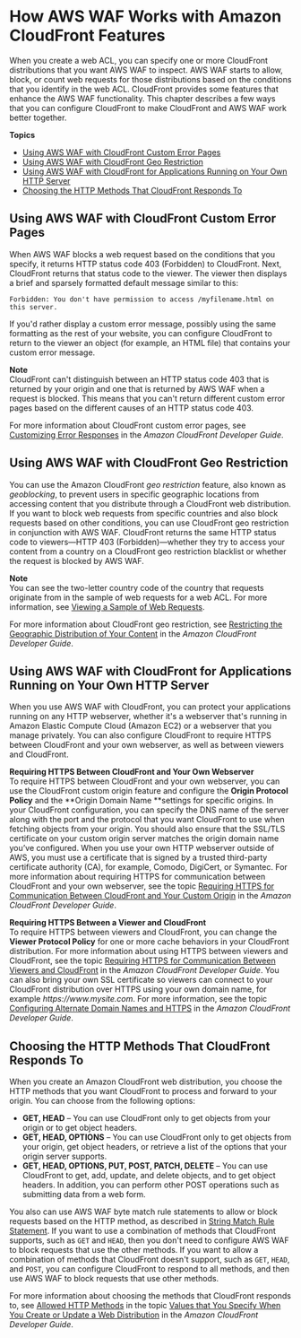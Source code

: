 # How AWS WAF Works with Amazon CloudFront Features<a name="cloudfront-features"></a>

When you create a web ACL, you can specify one or more CloudFront distributions that you want AWS WAF to inspect\. AWS WAF starts to allow, block, or count web requests for those distributions based on the conditions that you identify in the web ACL\. CloudFront provides some features that enhance the AWS WAF functionality\. This chapter describes a few ways that you can configure CloudFront to make CloudFront and AWS WAF work better together\.

**Topics**
+ [Using AWS WAF with CloudFront Custom Error Pages](#cloudfront-features-custom-error-pages)
+ [Using AWS WAF with CloudFront Geo Restriction](#cloudfront-features-geo-restriction)
+ [Using AWS WAF with CloudFront for Applications Running on Your Own HTTP Server](#cloudfront-features-your-own-http-server)
+ [Choosing the HTTP Methods That CloudFront Responds To](#cloudfront-features-allowed-http-methods)

## Using AWS WAF with CloudFront Custom Error Pages<a name="cloudfront-features-custom-error-pages"></a>

When AWS WAF blocks a web request based on the conditions that you specify, it returns HTTP status code 403 \(Forbidden\) to CloudFront\. Next, CloudFront returns that status code to the viewer\. The viewer then displays a brief and sparsely formatted default message similar to this:

`Forbidden: You don't have permission to access /myfilename.html on this server.`

If you'd rather display a custom error message, possibly using the same formatting as the rest of your website, you can configure CloudFront to return to the viewer an object \(for example, an HTML file\) that contains your custom error message\. 

**Note**  
CloudFront can't distinguish between an HTTP status code 403 that is returned by your origin and one that is returned by AWS WAF when a request is blocked\. This means that you can't return different custom error pages based on the different causes of an HTTP status code 403\. 

For more information about CloudFront custom error pages, see [Customizing Error Responses](https://docs.aws.amazon.com/AmazonCloudFront/latest/DeveloperGuide/custom-error-pages.html) in the *Amazon CloudFront Developer Guide*\.

## Using AWS WAF with CloudFront Geo Restriction<a name="cloudfront-features-geo-restriction"></a>

You can use the Amazon CloudFront *geo restriction* feature, also known as *geoblocking*, to prevent users in specific geographic locations from accessing content that you distribute through a CloudFront web distribution\. If you want to block web requests from specific countries and also block requests based on other conditions, you can use CloudFront geo restriction in conjunction with AWS WAF\. CloudFront returns the same HTTP status code to viewers—HTTP 403 \(Forbidden\)—whether they try to access your content from a country on a CloudFront geo restriction blacklist or whether the request is blocked by AWS WAF\. 

**Note**  
You can see the two\-letter country code of the country that requests originate from in the sample of web requests for a web ACL\. For more information, see [Viewing a Sample of Web Requests](web-acl-testing.md#web-acl-testing-view-sample)\.

For more information about CloudFront geo restriction, see [Restricting the Geographic Distribution of Your Content](https://docs.aws.amazon.com/AmazonCloudFront/latest/DeveloperGuide/georestrictions.html) in the *Amazon CloudFront Developer Guide*\.

## Using AWS WAF with CloudFront for Applications Running on Your Own HTTP Server<a name="cloudfront-features-your-own-http-server"></a>

When you use AWS WAF with CloudFront, you can protect your applications running on any HTTP webserver, whether it's a webserver that's running in Amazon Elastic Compute Cloud \(Amazon EC2\) or a webserver that you manage privately\. You can also configure CloudFront to require HTTPS between CloudFront and your own webserver, as well as between viewers and CloudFront\.

**Requiring HTTPS Between CloudFront and Your Own Webserver**  
To require HTTPS between CloudFront and your own webserver, you can use the CloudFront custom origin feature and configure the **Origin Protocol Policy** and the **Origin Domain Name **settings for specific origins\. In your CloudFront configuration, you can specify the DNS name of the server along with the port and the protocol that you want CloudFront to use when fetching objects from your origin\. You should also ensure that the SSL/TLS certificate on your custom origin server matches the origin domain name you’ve configured\. When you use your own HTTP webserver outside of AWS, you must use a certificate that is signed by a trusted third\-party certificate authority \(CA\), for example, Comodo, DigiCert, or Symantec\. For more information about requiring HTTPS for communication between CloudFront and your own webserver, see the topic [Requiring HTTPS for Communication Between CloudFront and Your Custom Origin](https://docs.aws.amazon.com/AmazonCloudFront/latest/DeveloperGuide/using-https-cloudfront-to-custom-origin.html) in the *Amazon CloudFront Developer Guide*\.

**Requiring HTTPS Between a Viewer and CloudFront**  
To require HTTPS between viewers and CloudFront, you can change the **Viewer Protocol Policy** for one or more cache behaviors in your CloudFront distribution\. For more information about using HTTPS between viewers and CloudFront, see the topic [Requiring HTTPS for Communication Between Viewers and CloudFront](https://docs.aws.amazon.com/AmazonCloudFront/latest/DeveloperGuide/using-https-viewers-to-cloudfront.html) in the *Amazon CloudFront Developer Guide*\. You can also bring your own SSL certificate so viewers can connect to your CloudFront distribution over HTTPS using your own domain name, for example *https://www\.mysite\.com*\. For more information, see the topic [Configuring Alternate Domain Names and HTTPS](https://docs.aws.amazon.com/AmazonCloudFront/latest/DeveloperGuide/cnames-and-https-procedures.html) in the *Amazon CloudFront Developer Guide*\.

## Choosing the HTTP Methods That CloudFront Responds To<a name="cloudfront-features-allowed-http-methods"></a>

When you create an Amazon CloudFront web distribution, you choose the HTTP methods that you want CloudFront to process and forward to your origin\. You can choose from the following options:
+ **GET, HEAD** – You can use CloudFront only to get objects from your origin or to get object headers\.
+ **GET, HEAD, OPTIONS** – You can use CloudFront only to get objects from your origin, get object headers, or retrieve a list of the options that your origin server supports\.
+ **GET, HEAD, OPTIONS, PUT, POST, PATCH, DELETE** – You can use CloudFront to get, add, update, and delete objects, and to get object headers\. In addition, you can perform other POST operations such as submitting data from a web form\. 

You also can use AWS WAF byte match rule statements to allow or block requests based on the HTTP method, as described in [String Match Rule Statement](waf-rule-statement-type-string-match.md)\. If you want to use a combination of methods that CloudFront supports, such as `GET` and `HEAD`, then you don't need to configure AWS WAF to block requests that use the other methods\. If you want to allow a combination of methods that CloudFront doesn't support, such as `GET`, `HEAD`, and `POST`, you can configure CloudFront to respond to all methods, and then use AWS WAF to block requests that use other methods\.

For more information about choosing the methods that CloudFront responds to, see [Allowed HTTP Methods](https://docs.aws.amazon.com/AmazonCloudFront/latest/DeveloperGuide/distribution-web-values-specify.html#DownloadDistValuesAllowedHTTPMethods) in the topic [Values that You Specify When You Create or Update a Web Distribution](https://docs.aws.amazon.com/AmazonCloudFront/latest/DeveloperGuide/distribution-web-values-specify.html) in the *Amazon CloudFront Developer Guide*\.